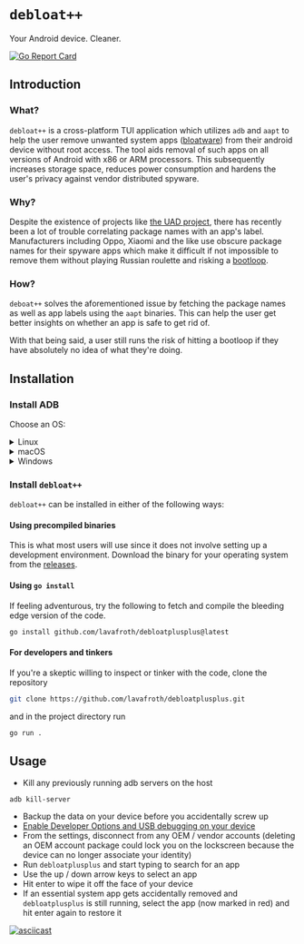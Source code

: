 # `debloat++`
Your Android device. Cleaner.

[![Go Report Card](https://goreportcard.com/badge/github.com/lavafroth/debloatplusplus)](https://goreportcard.com/report/github.com/lavafroth/debloatplusplus)

## Introduction

### What?

`debloat++` is a cross-platform TUI application which utilizes `adb` and `aapt` to help the user
remove unwanted system apps ([bloatware](https://en.wikipedia.org/wiki/Software_bloat)) from
their android device without root access. The tool aids removal of such apps on all versions of
Android with x86 or ARM processors. This subsequently increases storage space, reduces
power consumption and hardens the user's privacy against vendor distributed spyware.

### Why?

Despite the existence of projects like [the UAD project](https://github.com/0x192/Universal-Android-Debloater),
there has recently been a lot of trouble correlating package names with an app's label.
Manufacturers including Oppo, Xiaomi and the like use obscure package names for their spyware
apps which make it difficult if not impossible to remove them without playing Russian roulette
and risking a [bootloop](https://en.wikipedia.org/wiki/Bootloop).

### How?

`deboat++` solves the aforementioned issue by fetching the package names as well as app labels
using the `aapt` binaries. This can help the user get better insights on whether an app is
safe to get rid of.

With that being said, a user still runs the risk of hitting a bootloop if they have absolutely
no idea of what they're doing.

## Installation

### Install ADB
Choose an OS:
<details>
  <summary>Linux</summary>
  
  Debian:
  ```bash
  sudo apt install android-sdk-platform-tools
  ```

  Arch:
  ```bash
  sudo pacman -S android-tools
  ```

  Red Hat:
  ```bash
  sudo yum install android-tools
  ```

  OpenSUSE:
  ```bash
  sudo zypper install android-tools
  ```

  </details>

  <details>
  <summary>macOS</summary>

  - Install [Homebrew](https://brew.sh/#install)
  - Install *Android platform tools*
    ```bash
    brew install android-platform-tools
    ```
  </details>
  <details>
  <summary>Windows</summary>

  - Install [Chocolatey](https://chocolatey.org/install#install-step2)
  - Install adb
    ```powershell
    choco install adb
    ```
  </details>

### Install `debloat++`

`debloat++` can be installed in either of the following ways:

#### Using precompiled binaries
This is what most users will use since it does not involve setting up a development environment. Download the binary for your operating system from the [releases](https://github.com/lavafroth/debloatplusplus/releases).

#### Using `go install`
If feeling adventurous, try the following to fetch and compile the bleeding edge version of the code.

```bash
go install github.com/lavafroth/debloatplusplus@latest
```

#### For developers and tinkers
If you're a skeptic willing to inspect or tinker with the code, clone the repository

```bash
git clone https://github.com/lavafroth/debloatplusplus.git
```

and in the project directory run

```bash
go run .
```

## Usage
- Kill any previously running adb servers on the host
```
adb kill-server
```
- Backup the data on your device before you accidentally screw up
- [Enable Developer Options and USB debugging on your device](https://developer.android.com/studio/debug/dev-options#enable)
- From the settings, disconnect from any OEM / vendor accounts (deleting an OEM account package could lock you on the lockscreen because the device can no longer associate your identity)
- Run `debloatplusplus` and start typing to search for an app
- Use the up / down arrow keys to select an app
- Hit enter to wipe it off the face of your device
- If an essential system app gets accidentally removed and `debloatplusplus` is still running, select the app (now marked in red) and hit enter again to restore it

[![asciicast](https://asciinema.org/a/511965.svg)](https://asciinema.org/a/511965)
